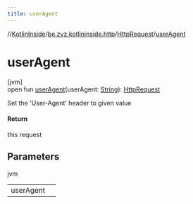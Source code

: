 ```yaml
---
title: userAgent
---
```

//[KotlinInside](../../../index.html)/[be.zvz.kotlininside.http](../index.html)/[HttpRequest](index.html)/[userAgent](user-agent.html)



# userAgent



[jvm]\
open fun [userAgent](user-agent.html)(userAgent: [String](https://docs.oracle.com/javase/7/docs/api/java/lang/String.html)): [HttpRequest](index.html)



Set the 'User-Agent' header to given value



#### Return



this request



## Parameters


jvm

| | |
|---|---|
| userAgent |  |




